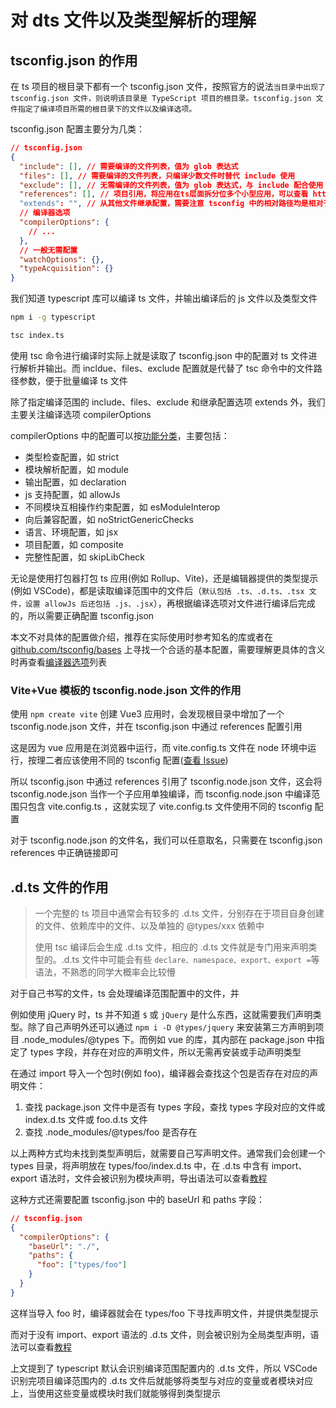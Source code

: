 # 对 dts 文件以及类型解析的理解

## tsconfig.json 的作用

在 ts 项目的根目录下都有一个 tsconfig.json 文件，按照官方的说法`当目录中出现了 tsconfig.json 文件，则说明该目录是 TypeScript 项目的根目录。tsconfig.json 文件指定了编译项目所需的根目录下的文件以及编译选项。`

tsconfig.json 配置主要分为几类：

```json
// tsconfig.json
{
  "include": [], // 需要编译的文件列表，值为 glob 表达式
  "files": [], // 需要编译的文件列表，只编译少数文件时替代 include 使用
  "exclude": [], // 无需编译的文件列表，值为 glob 表达式，与 include 配合使用
  "references": [], // 项目引用，将应用在ts层面拆分位多个小型应用，可以查看 https://www.tslang.cn/docs/handbook/project-references.html
  "extends": "", // 从其他文件继承配置，需要注意 tsconfig 中的相对路径均是相对于 tsconfig 文件本身，而不是被继承后的文件路径
  // 编译器选项
  "compilerOptions": {
    // ...
  },
  // 一般无需配置
  "watchOptions": {},
  "typeAcquisition": {}
}
```

我们知道 typescript 库可以编译 ts 文件，并输出编译后的 js 文件以及类型文件

```sh
npm i -g typescript

tsc index.ts
```

使用 tsc 命令进行编译时实际上就是读取了 tsconfig.json 中的配置对 ts 文件进行解析并输出。而 incldue、files、exclude 配置就是代替了 tsc 命令中的文件路径参数，便于批量编译 ts 文件

除了指定编译范围的 include、files、exclude 和继承配置选项 extends 外，我们主要关注编译选项 compilerOptions

compilerOptions 中的配置可以按[功能分类](https://www.typescriptlang.org/tsconfig)，主要包括：

- 类型检查配置，如 strict
- 模块解析配置，如 module
- 输出配置，如 declaration
- js 支持配置，如 allowJs
- 不同模块互相操作约束配置，如 esModuleInterop
- 向后兼容配置，如 noStrictGenericChecks
- 语言、环境配置，如 jsx
- 项目配置，如 composite
- 完整性配置，如 skipLibCheck

无论是使用打包器打包 ts 应用(例如 Rollup、Vite)，还是编辑器提供的类型提示(例如 VSCode)，都是读取编译范围中的文件后（`默认包括 .ts、.d.ts、.tsx 文件，设置 allowJs 后还包括 .js、.jsx`），再根据编译选项对文件进行编译后完成的，所以需要正确配置 tsconfig.json

本文不对具体的配置做介绍，推荐在实际使用时参考知名的库或者在 [github.com/tsconfig/bases](github.com/tsconfig/bases) 上寻找一个合适的基本配置，需要理解更具体的含义时再查看[编译器选项](https://www.typescriptlang.org/tsconfig#compiler-options)列表

### Vite+Vue 模板的 tsconfig.node.json 文件的作用

使用 `npm create vite` 创建 Vue3 应用时，会发现根目录中增加了一个 tsconfig.node.json 文件，并在 tsconfig.json 中通过 references 配置引用

这是因为 vue 应用是在浏览器中运行，而 vite.config.ts 文件在 node 环境中运行，按理二者应该使用不同的 tsconfig 配置([查看 Issue](https://github.com/vitejs/vite/issues/2031))

所以 tsconfig.json 中通过 references 引用了 tsconfig.node.json 文件，这会将 tsconfig.node.json 当作一个子应用单独编译，而 tsconfig.node.json 中编译范围只包含 vite.config.ts ，这就实现了 vite.config.ts 文件使用不同的 tsconfig 配置

对于 tsconfig.node.json 的文件名，我们可以任意取名，只需要在 tsconfig.json references 中正确链接即可

## .d.ts 文件的作用

> 一个完整的 ts 项目中通常会有较多的 .d.ts 文件，分别存在于项目自身创建的文件、依赖库中的文件、以及单独的 @types/xxx 依赖中
>
> 使用 tsc 编译后会生成 .d.ts 文件，相应的 .d.ts 文件就是专门用来声明类型的。.d.ts 文件中可能会有些 `declare、namespace、export、export =`等语法，不熟悉的同学大概率会比较懵

对于自己书写的文件，ts 会处理编译范围配置中的文件，并

例如使用 jQuery 时，ts 并不知道 `$` 或 `jQuery` 是什么东西，这就需要我们声明类型。除了自己声明外还可以通过 `npm i -D @types/jquery` 来安装第三方声明到项目 .node_modules/@types 下。而例如 vue 的库，其内部在 package.json 中指定了 types 字段，并存在对应的声明文件，所以无需再安装或手动声明类型

在通过 import 导入一个包时(例如 foo)，编译器会查找这个包是否存在对应的声明文件：

1. 查找 package.json 文件中是否有 types 字段，查找 types 字段对应的文件或 index.d.ts 文件或 foo.d.ts 文件
2. 查找 .node_modules/@types/foo 是否存在

以上两种方式均未找到类型声明后，就需要自己写声明文件。通常我们会创建一个 types 目录，将声明放在 types/foo/index.d.ts 中，在 .d.ts 中含有 import、export 语法时，文件会被识别为模块声明，导出语法可以查看[教程](https://ts.xcatliu.com/basics/declaration-files.html#%E4%B9%A6%E5%86%99%E5%A3%B0%E6%98%8E%E6%96%87%E4%BB%B6)

这种方式还需要配置 tsconfig.json 中的 baseUrl 和 paths 字段：

```json
// tsconfig.json
{
  "compilerOptions": {
    "baseUrl": "./",
    "paths": {
      "foo": ["types/foo"]
    }
  }
}
```

这样当导入 foo 时，编译器就会在 types/foo 下寻找声明文件，并提供类型提示

而对于没有 import、export 语法的 .d.ts 文件，则会被识别为全局类型声明，语法可以查看[教程](https://ts.xcatliu.com/basics/declaration-files.html#%E5%85%A8%E5%B1%80%E5%8F%98%E9%87%8F)

上文提到了 typescript 默认会识别编译范围配置内的 .d.ts 文件，所以 VSCode 识别完项目编译范围内的 .d.ts 文件后就能够将类型与对应的变量或者模块对应上，当使用这些变量或模块时我们就能够得到类型提示
